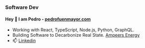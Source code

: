 ### Software Dev

#### Hey 👋 I am Pedro - [pedrofuenmayor.com](https://www.pedrofuenmayor.com/)

- Working with React, TypeScript, Node.js, Python, GraphQL.
- Building Software to Decarbonize Real State. [Ampeers Energy](https://www.ampeersenergy.de/)
- 📫 [Linkedin](https://www.linkedin.com/in/pedro-fuenmayor-a96a9715)

<!--
**Pedropfuenmayor/Pedropfuenmayor** is a ✨ _special_ ✨ repository because its `README.md` (this file) appears on your GitHub profile.

-->
